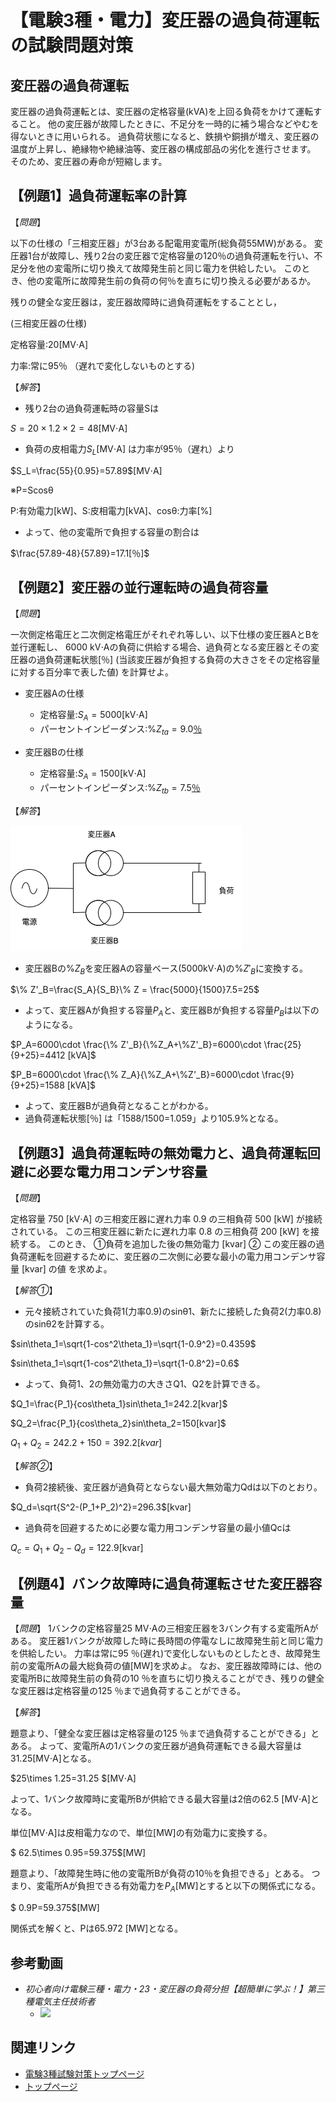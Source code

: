 # 【電験3種・電力】変圧器の過負荷運転の試験問題対策

## 変圧器の過負荷運転

変圧器の過負荷運転とは、変圧器の定格容量(kVA)を上回る負荷をかけて運転すること。
他の変圧器が故障したときに、不足分を一時的に補う場合などやむを得ないときに用いられる。
過負荷状態になると、鉄損や銅損が増え、変圧器の温度が上昇し、絶縁物や絶縁油等、変圧器の構成部品の劣化を進行させます。
そのため、変圧器の寿命が短縮します。

## 【例題1】過負荷運転率の計算


【*問題*】

以下の仕様の「三相変圧器」が3台ある配電用変電所(総負荷55MW)がある。
変圧器1台が故障し、残り2台の変圧器で定格容量の120％の過負荷運転を行い、不足分を他の変電所に切り換えて故障発生前と同じ電力を供給したい。
このとき、他の変電所に故障発生前の負荷の何％を直ちに切り換える必要があるか。

残りの健全な変圧器は，変圧器故障時に過負荷運転をすることとし，

(三相変圧器の仕様)

定格容量:20[MV⋅A]

力率:常に95％ （遅れで変化しないものとする)


【*解答*】

- 残り2台の過負荷運転時の容量Sは

$S=20\times 1.2 \times 2=48$[MV⋅A]

- 負荷の皮相電力$S_L$[MV⋅A] は力率が95％（遅れ）より

$S_L=\frac{55}{0.95}=57.89$[MV⋅A]

※P=Scosθ

P:有効電力[kW]、S:皮相電力[kVA]、cosθ:力率[%]

- よって、他の変電所で負担する容量の割合は

$\frac{57.89-48}{57.89}=17.1[％]$

## 【例題2】変圧器の並行運転時の過負荷容量

【*問題*】

一次側定格電圧と二次側定格電圧がそれぞれ等しい、以下仕様の変圧器AとBを並行運転し、 6000 kV⋅Aの負荷に供給する場合、過負荷となる変圧器とその変圧器の過負荷運転状態[％] (当該変圧器が負担する負荷の大きさをその定格容量に対する百分率で表した値) を計算せよ。

- 変圧器Aの仕様
    - 定格容量:$S_A=5000$[kV⋅A]
    - パーセントインピーダンス:$\% Z_{ta}=9.0$[％](自己容量ベース)



- 変圧器Bの仕様
    - 定格容量:$S_A=1500$[kV⋅A]
    - パーセントインピーダンス:$\% Z_{tb}=7.5$[％](自己容量ベース)


【*解答*】

![回路](./assets/10-2-1.png) 

- 変圧器Bの$\% Z_B$を変圧器Aの容量ベース(5000kV⋅A)の$\% Z'_B$に変換する。

$\% Z'_B=\frac{S_A}{S_B}\% Z = \frac{5000}{1500}7.5=25$

- よって、変圧器Aが負担する容量$P_A$と、変圧器Bが負担する容量$P_B$は以下のようになる。

$P_A=6000\cdot \frac{\% Z'_B}{\%Z_A+\%Z'_B}=6000\cdot \frac{25}{9+25}=4412 [kVA]$

$P_B=6000\cdot \frac{\% Z_A}{\%Z_A+\%Z'_B}=6000\cdot \frac{9}{9+25}=1588 [kVA]$

- よって、変圧器Bが過負荷となることがわかる。
- 過負荷運転状態[％] は「1588/1500=1.059」より105.9%となる。

## 【例題3】過負荷運転時の無効電力と、過負荷運転回避に必要な電力用コンデンサ容量

【*問題*】

定格容量 750 [kV⋅A] の三相変圧器に遅れ力率 0.9 の三相負荷 500 [kW] が接続されている。
この三相変圧器に新たに遅れ力率 0.8 の三相負荷 200 [kW] を接続する。
このとき、
①負荷を追加した後の無効電力 [kvar] 
② この変圧器の過負荷運転を回避するために、変圧器の二次側に必要な最小の電力用コンデンサ容量 [kvar] の値 
を求めよ。

【*解答①*】

- 元々接続されていた負荷1(力率0.9)のsinθ1、新たに接続した負荷2(力率0.8)のsinθ2を計算する。

$sin\theta_1=\sqrt{1-cos^2\theta_1}=\sqrt{1-0.9^2}=0.4359$ 

$sin\theta_1=\sqrt{1-cos^2\theta_1}=\sqrt{1-0.8^2}=0.6$ 

- よって、負荷1、2の無効電力の大きさQ1、Q2を計算できる。

$Q_1=\frac{P_1}{cos\theta_1}sin\theta_1=242.2[kvar]$ 

$Q_2=\frac{P_1}{cos\theta_2}sin\theta_2=150[kvar]$ 

$Q_1+Q_2=242.2+150=392.2[kvar]$ 


【*解答②*】

- 負荷2接続後、変圧器が過負荷とならない最大無効電力Qdは以下のとおり。

$Q_d=\sqrt{S^2-(P_1+P_2)^2}=296.3$[kvar]


- 過負荷を回避するために必要な電力用コンデンサ容量の最小値Qcは

$Q_c=Q_1+Q_2-Q_d=122.9$[kvar]

## 【例題4】バンク故障時に過負荷運転させた変圧器容量

【*問題*】
1バンクの定格容量25 MV⋅Aの三相変圧器を3バンク有する変電所Aがある。
変圧器1バンクが故障した時に長時間の停電なしに故障発生前と同じ電力を供給したい。
力率は常に95 ％(遅れ)で変化しないものとしたとき、故障発生前の変電所Aの最大総負荷の値[MW]を求めよ。
なお、変圧器故障時には、他の変電所Bに故障発生前の負荷の10 ％を直ちに切り換えることができ、残りの健全な変圧器は定格容量の125 ％まで過負荷することができる。

【*解答*】

題意より、「健全な変圧器は定格容量の125 ％まで過負荷することができる」とある。
よって、変電所Aの1バンクの変圧器が過負荷運転できる最大容量は31.25[MV⋅A]となる。

$25\times 1.25=31.25 $[MV⋅A]

よって、1バンク故障時に変電所Bが供給できる最大容量は2倍の62.5 [MV⋅A]となる。

単位[MV⋅A]は皮相電力なので、単位[MW]の有効電力に変換する。

$ 62.5\times 0.95=59.375$[MW] 

題意より、「故障発生時に他の変電所Bが負荷の10％を負担できる」とある。
つまり、変電所Aが負担できる有効電力を$P_A$[MW]とすると以下の関係式になる。

$ 0.9P=59.375$[MW] 

関係式を解くと、Pは65.972 [MW]となる。


## 参考動画

- *初心者向け電験三種・電力・23・変圧器の負荷分担【超簡単に学ぶ！】第三種電気主任技術者*
    - [![](https://img.youtube.com/vi/-CJ1sk7Zuds/0.jpg)](https://www.youtube.com/watch?v=-CJ1sk7Zuds)


## 関連リンク

- [電験3種試験対策トップページ](../index.md)
- [トップページ](../../../index.md)